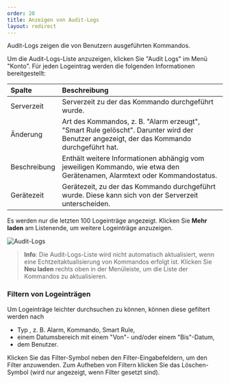 ```yaml
---
order: 20
title: Anzeigen von Audit-Logs
layout: redirect
---
```


Audit-Logs zeigen die von Benutzern ausgeführten Kommandos.

Um die Audit-Logs-Liste anzuzeigen, klicken Sie "Audit Logs" im Menü "Konto". Für jeden Logeintrag werden die folgenden Informationen bereitgestellt:

<table>

<thead>

<tr>

<th style="text-align: left">Spalte</th>

<th style="text-align: left">Beschreibung</th>

</tr>

</thead>

<tbody>

<tr>

<td style="text-align: left">Serverzeit</td>

<td style="text-align: left">Serverzeit zu der das Kommando durchgeführt wurde.</td>

</tr>

<tr>

<td style="text-align: left">Änderung</td>

<td style="text-align: left">Art des Kommandos, z. B. "Alarm erzeugt", "Smart Rule gelöscht". Darunter wird der Benutzer angezeigt, der das Kommando durchgeführt hat.</td>

</tr>

<tr>

<td style="text-align: left">Beschreibung</td>

<td style="text-align: left">Enthält weitere Informationen abhängig vom jeweiligen Kommando, wie etwa den Gerätenamen, Alarmtext oder Kommandostatus.</td>

</tr>

<tr>

<td style="text-align: left">Gerätezeit</td>

<td style="text-align: left">Gerätezeit, zu der das Kommando durchgeführt wurde. Diese kann sich von der Serverzeit unterscheiden.</td>

</tr>

</tbody>

</table>

Es werden nur die letzten 100 Logeinträge angezeigt. Klicken Sie **Mehr laden** am Listenende, um weitere Logeinträge anzuzeigen.

![Audit-Logs](/guides/images/users-guide/Admin_Auditlogs.png)

> **Info**: Die Audit-Logs-Liste wird nicht automatisch aktualisiert, wenn eine Echtzeitaktualisierung von Kommandos erfolgt ist. Klicken Sie **Neu laden** rechts oben in der Menüleiste, um die Liste der Kommandos zu aktualisieren.

### Filtern von Logeinträgen

Um Logeinträge leichter durchsuchen zu können, können diese gefiltert werden nach

*   Typ , z. B. Alarm, Kommando, Smart Rule,
*   einem Datumsbereich mit einem "Von"- und/oder einem "Bis"-Datum,
*   dem Benutzer.

Klicken Sie das Filter-Symbol neben den Filter-Eingabefeldern, um den Filter anzuwenden. Zum Aufheben von Filtern klicken Sie das Löschen-Symbol (wird nur angezeigt, wenn Filter gesetzt sind).

